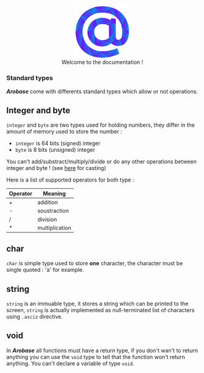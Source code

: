 <div align="center">
    <img width="140px" src="../../others/logo.png"/><br/>
    Welcome to the documentation !
</div>


### Standard types

***Arobase*** come with differents standard types which allow or not operations.

## Integer and byte

`integer` and `byte` are two types used for holding numbers, they differ in the amount of memory used to store the number : 
* `integer` is 64 bits (signed) integer
* `byte` is 8 bits (unsigned) integer

You can't add/substract/multiply/divide or do any other operations between integer and byte ! (see [here](../stdlib/cast.md) for casting)

Here is a list of supported operators for both type :

|Operator|Meaning       |
|--------|--------------|
|+       |addition      |
|-       |soustraction  |
|/       |division      |
|*       |multiplication|

## char

`char` is simple type used to store **one** character, the character must be single quoted : 'a' for example.

## string

`string` is an immuable type, it stores a string which can be printed to the screen, `string` is actually implemented as null-terminated list of characters using `.asciz` directive.

## void

In ***Arobase*** all functions must have a return type, if you don't wan't to return anything you can use the `void` type to tell that the function won't return anything.
You can't declare a variable of type `void`.